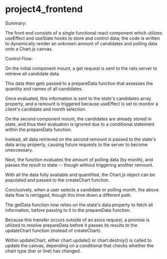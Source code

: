 # project4_frontend

Summary: 

The front end consists of a single functional react component which utilizes useEffect and useState hooks to store and control data; the code is written to dynamically render an unknown amount of candidates and polling data onto a Chart.js canvas. 

Control Flow: 

On the initial component mount, a get request is sent to the rails server to retrieve all candidate data. 

This data then gets passed to a prepareData function that assesses the quantity and names of all candidates.

Once evaluated, this information is sent to the state's candidates array property, and a remount is triggered because useEffect is set to monitor a client's candidate and month selection.

On the second component mount, the candidates are already stored in state, and thus their evaluation is ignored due to a conditional statement within the prepareData function.

Instead, all data retrieved on the second remount is passed to the state's data array property, causing future requests to the server to become uneccessary. 

Next, the function evaluates the amount of polling data (by month), and passes the result to state -- though without triggering another remount.

With all the data fully available and quantified, the Chart.js object can be populated and passed to the createChart function.

Conclusively, when a user selects a candidate or polling month, the above data flow is retrigged, though this time down a different path.

The getData function now relies on the state's data property to fetch all information, before passing to it to the prepareData function.

Because this transfer occurs outside of an axios request, a promise is utilized to resolve prepareData before it passes its results to the updateChart function (instead of createChart).

Within updateChart, either chart.update() or chart.destroy() is called to update the canvas, depending on a conditional that checks whether the chart type (bar or line) has changed. 

